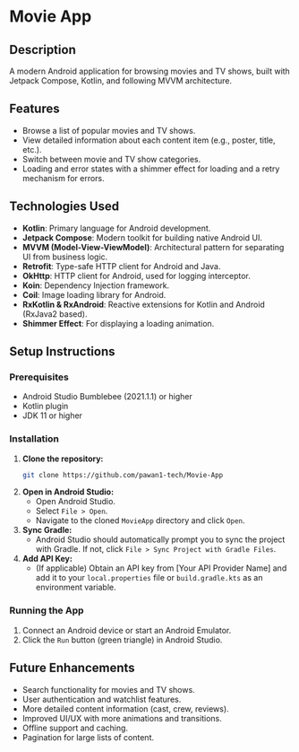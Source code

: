 # Movie App

## Description
A modern Android application for browsing movies and TV shows, built with Jetpack Compose, Kotlin, and following MVVM architecture.

## Features
- Browse a list of popular movies and TV shows.
- View detailed information about each content item (e.g., poster, title, etc.).
- Switch between movie and TV show categories.
- Loading and error states with a shimmer effect for loading and a retry mechanism for errors.

## Technologies Used
- **Kotlin**: Primary language for Android development.
- **Jetpack Compose**: Modern toolkit for building native Android UI.
- **MVVM (Model-View-ViewModel)**: Architectural pattern for separating UI from business logic.
- **Retrofit**: Type-safe HTTP client for Android and Java.
- **OkHttp**: HTTP client for Android, used for logging interceptor.
- **Koin**: Dependency Injection framework.
- **Coil**: Image loading library for Android.
- **RxKotlin & RxAndroid**: Reactive extensions for Kotlin and Android (RxJava2 based).
- **Shimmer Effect**: For displaying a loading animation.

## Setup Instructions

### Prerequisites
- Android Studio Bumblebee (2021.1.1) or higher
- Kotlin plugin
- JDK 11 or higher

### Installation
1.  **Clone the repository:**
    ```bash
    git clone https://github.com/pawan1-tech/Movie-App
    ```
2.  **Open in Android Studio:**
    - Open Android Studio.
    - Select `File > Open`.
    - Navigate to the cloned `MovieApp` directory and click `Open`.
3.  **Sync Gradle:**
    - Android Studio should automatically prompt you to sync the project with Gradle. If not, click `File > Sync Project with Gradle Files`.
4.  **Add API Key:**
    - (If applicable) Obtain an API key from [Your API Provider Name] and add it to your `local.properties` file or `build.gradle.kts` as an environment variable.

### Running the App
1.  Connect an Android device or start an Android Emulator.
2.  Click the `Run` button (green triangle) in Android Studio.

## Future Enhancements
- Search functionality for movies and TV shows.
- User authentication and watchlist features.
- More detailed content information (cast, crew, reviews).
- Improved UI/UX with more animations and transitions.
- Offline support and caching.
- Pagination for large lists of content.
